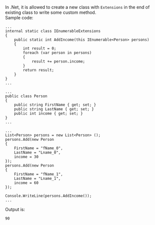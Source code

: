 In .Net, it is allowed to create a new class with `Extensions` in the end of existing class to write some custom method.  
Sample code:  

```
...
internal static class IEnumerableExtensions
{
    public static int AddIncome(this IEnumerable<Person> persons) 
    {
        int result = 0;
        foreach (var person in persons)
        {
            result += person.income;
        }
        return result;
    }
}
...
```
```
...
public class Person
{
    public string FirstName { get; set; }
    public string LastName { get; set; }
    public int income { get; set; }
}
...
```
```
...
List<Person> persons = new List<Person> ();
persons.Add(new Person
{
    FirstName = "fName_0",
    LastName = "Lname_0",
    income = 30
});
persons.Add(new Person
{
    FirstName = "fName_1",
    LastName = "Lname_1",
    income = 60
});

Console.WriteLine(persons.AddIncome());
...
```
Output is:
```
90
```
